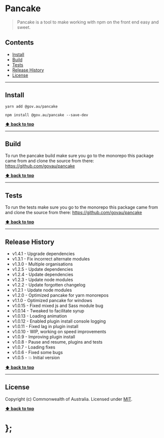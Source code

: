 Pancake
=======

> Pancake is a tool to make working with npm on the front end easy and sweet.


## Contents

* [Install](#install)
* [Build](#build)
* [Tests](#tests)
* [Release History](#release-history)
* [License](#license)


----------------------------------------------------------------------------------------------------------------------------------------------------------------


## Install


```shell
yarn add @gov.au/pancake
```

```shell
npm install @gov.au/pancake --save-dev
```


**[⬆ back to top](#contents)**


----------------------------------------------------------------------------------------------------------------------------------------------------------------


## Build

To run the pancake build make sure you go to the monorepo this package came from and clone the source from there: https://github.com/govau/pancake


**[⬆ back to top](#contents)**


----------------------------------------------------------------------------------------------------------------------------------------------------------------


## Tests

To run the tests make sure you go to the monorepo this package came from and clone the source from there: https://github.com/govau/pancake


**[⬆ back to top](#contents)**


----------------------------------------------------------------------------------------------------------------------------------------------------------------


## Release History

* v1.4.1  - Upgrade dependencies
* v1.3.1  - Fix incorrect alternate modules
* v1.3.0  - Multiple organisations
* v1.2.5  - Update dependencies
* v1.2.4  - Update dependencies
* v1.2.3  - Update node modules
* v1.2.2  - Update forgotten changelog
* v1.2.1  - Update node modules
* v1.2.0  - Optimized pancake for yarn monorepos
* v1.1.0  - Optimized pancake for windows
* v1.0.15 - Fixed mixed js and Sass module bug
* v1.0.14 - Tweaked to facilitate syrup
* v1.0.13 - Loading animation
* v1.0.12 - Enabled plugin install console logging
* v1.0.11 - Fixed lag in plugin install
* v1.0.10 - WIP, working on speed improvements
* v1.0.9  - Improving plugin install
* v1.0.8  - Pause and resume, plugins and tests
* v1.0.7  - Loading fixes
* v1.0.6  - Fixed some bugs
* v1.0.5  - 💥 Initial version


**[⬆ back to top](#contents)**


----------------------------------------------------------------------------------------------------------------------------------------------------------------


## License

Copyright (c) Commonwealth of Australia.
Licensed under [MIT](https://raw.githubusercontent.com/govau/pancake/master/LICENSE).


**[⬆ back to top](#contents)**

# };
